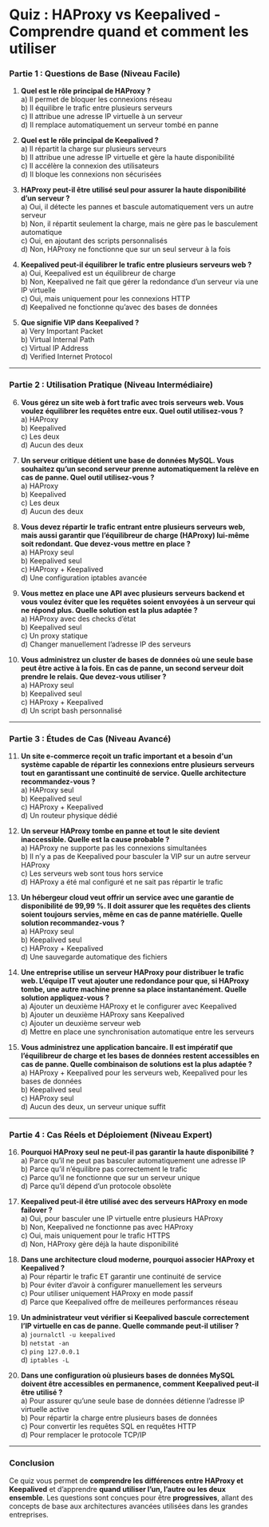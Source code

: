 # **Quiz : HAProxy vs Keepalived - Comprendre quand et comment les utiliser**  

### **Partie 1 : Questions de Base (Niveau Facile)**  

1. **Quel est le rôle principal de HAProxy ?**  
   a) Il permet de bloquer les connexions réseau  
   b) Il équilibre le trafic entre plusieurs serveurs  
   c) Il attribue une adresse IP virtuelle à un serveur  
   d) Il remplace automatiquement un serveur tombé en panne  

2. **Quel est le rôle principal de Keepalived ?**  
   a) Il répartit la charge sur plusieurs serveurs  
   b) Il attribue une adresse IP virtuelle et gère la haute disponibilité  
   c) Il accélère la connexion des utilisateurs  
   d) Il bloque les connexions non sécurisées  

3. **HAProxy peut-il être utilisé seul pour assurer la haute disponibilité d’un serveur ?**  
   a) Oui, il détecte les pannes et bascule automatiquement vers un autre serveur  
   b) Non, il répartit seulement la charge, mais ne gère pas le basculement automatique  
   c) Oui, en ajoutant des scripts personnalisés  
   d) Non, HAProxy ne fonctionne que sur un seul serveur à la fois  

4. **Keepalived peut-il équilibrer le trafic entre plusieurs serveurs web ?**  
   a) Oui, Keepalived est un équilibreur de charge  
   b) Non, Keepalived ne fait que gérer la redondance d’un serveur via une IP virtuelle  
   c) Oui, mais uniquement pour les connexions HTTP  
   d) Keepalived ne fonctionne qu’avec des bases de données  

5. **Que signifie VIP dans Keepalived ?**  
   a) Very Important Packet  
   b) Virtual Internal Path  
   c) Virtual IP Address  
   d) Verified Internet Protocol  

---

### **Partie 2 : Utilisation Pratique (Niveau Intermédiaire)**  

6. **Vous gérez un site web à fort trafic avec trois serveurs web. Vous voulez équilibrer les requêtes entre eux. Quel outil utilisez-vous ?**  
   a) HAProxy  
   b) Keepalived  
   c) Les deux  
   d) Aucun des deux  

7. **Un serveur critique détient une base de données MySQL. Vous souhaitez qu’un second serveur prenne automatiquement la relève en cas de panne. Quel outil utilisez-vous ?**  
   a) HAProxy  
   b) Keepalived  
   c) Les deux  
   d) Aucun des deux  

8. **Vous devez répartir le trafic entrant entre plusieurs serveurs web, mais aussi garantir que l’équilibreur de charge (HAProxy) lui-même soit redondant. Que devez-vous mettre en place ?**  
   a) HAProxy seul  
   b) Keepalived seul  
   c) HAProxy + Keepalived  
   d) Une configuration iptables avancée  

9. **Vous mettez en place une API avec plusieurs serveurs backend et vous voulez éviter que les requêtes soient envoyées à un serveur qui ne répond plus. Quelle solution est la plus adaptée ?**  
   a) HAProxy avec des checks d’état  
   b) Keepalived seul  
   c) Un proxy statique  
   d) Changer manuellement l’adresse IP des serveurs  

10. **Vous administrez un cluster de bases de données où une seule base peut être active à la fois. En cas de panne, un second serveur doit prendre le relais. Que devez-vous utiliser ?**  
   a) HAProxy seul  
   b) Keepalived seul  
   c) HAProxy + Keepalived  
   d) Un script bash personnalisé  

---

### **Partie 3 : Études de Cas (Niveau Avancé)**  

11. **Un site e-commerce reçoit un trafic important et a besoin d'un système capable de répartir les connexions entre plusieurs serveurs tout en garantissant une continuité de service. Quelle architecture recommandez-vous ?**  
   a) HAProxy seul  
   b) Keepalived seul  
   c) HAProxy + Keepalived  
   d) Un routeur physique dédié  

12. **Un serveur HAProxy tombe en panne et tout le site devient inaccessible. Quelle est la cause probable ?**  
   a) HAProxy ne supporte pas les connexions simultanées  
   b) Il n’y a pas de Keepalived pour basculer la VIP sur un autre serveur HAProxy  
   c) Les serveurs web sont tous hors service  
   d) HAProxy a été mal configuré et ne sait pas répartir le trafic  

13. **Un hébergeur cloud veut offrir un service avec une garantie de disponibilité de 99,99 %. Il doit assurer que les requêtes des clients soient toujours servies, même en cas de panne matérielle. Quelle solution recommandez-vous ?**  
   a) HAProxy seul  
   b) Keepalived seul  
   c) HAProxy + Keepalived  
   d) Une sauvegarde automatique des fichiers  

14. **Une entreprise utilise un serveur HAProxy pour distribuer le trafic web. L’équipe IT veut ajouter une redondance pour que, si HAProxy tombe, une autre machine prenne sa place instantanément. Quelle solution appliquez-vous ?**  
   a) Ajouter un deuxième HAProxy et le configurer avec Keepalived  
   b) Ajouter un deuxième HAProxy sans Keepalived  
   c) Ajouter un deuxième serveur web  
   d) Mettre en place une synchronisation automatique entre les serveurs  

15. **Vous administrez une application bancaire. Il est impératif que l’équilibreur de charge et les bases de données restent accessibles en cas de panne. Quelle combinaison de solutions est la plus adaptée ?**  
   a) HAProxy + Keepalived pour les serveurs web, Keepalived pour les bases de données  
   b) Keepalived seul  
   c) HAProxy seul  
   d) Aucun des deux, un serveur unique suffit  

---

### **Partie 4 : Cas Réels et Déploiement (Niveau Expert)**  

16. **Pourquoi HAProxy seul ne peut-il pas garantir la haute disponibilité ?**  
   a) Parce qu’il ne peut pas basculer automatiquement une adresse IP  
   b) Parce qu’il n’équilibre pas correctement le trafic  
   c) Parce qu’il ne fonctionne que sur un serveur unique  
   d) Parce qu’il dépend d’un protocole obsolète  

17. **Keepalived peut-il être utilisé avec des serveurs HAProxy en mode failover ?**  
   a) Oui, pour basculer une IP virtuelle entre plusieurs HAProxy  
   b) Non, Keepalived ne fonctionne pas avec HAProxy  
   c) Oui, mais uniquement pour le trafic HTTPS  
   d) Non, HAProxy gère déjà la haute disponibilité  

18. **Dans une architecture cloud moderne, pourquoi associer HAProxy et Keepalived ?**  
   a) Pour répartir le trafic ET garantir une continuité de service  
   b) Pour éviter d’avoir à configurer manuellement les serveurs  
   c) Pour utiliser uniquement HAProxy en mode passif  
   d) Parce que Keepalived offre de meilleures performances réseau  

19. **Un administrateur veut vérifier si Keepalived bascule correctement l’IP virtuelle en cas de panne. Quelle commande peut-il utiliser ?**  
   a) `journalctl -u keepalived`  
   b) `netstat -an`  
   c) `ping 127.0.0.1`  
   d) `iptables -L`  

20. **Dans une configuration où plusieurs bases de données MySQL doivent être accessibles en permanence, comment Keepalived peut-il être utilisé ?**  
   a) Pour assurer qu’une seule base de données détienne l’adresse IP virtuelle active  
   b) Pour répartir la charge entre plusieurs bases de données  
   c) Pour convertir les requêtes SQL en requêtes HTTP  
   d) Pour remplacer le protocole TCP/IP  

---

### **Conclusion**  

Ce quiz vous permet de **comprendre les différences entre HAProxy et Keepalived** et d’apprendre **quand utiliser l’un, l’autre ou les deux ensemble**. Les questions sont conçues pour être **progressives**, allant des concepts de base aux architectures avancées utilisées dans les grandes entreprises.
